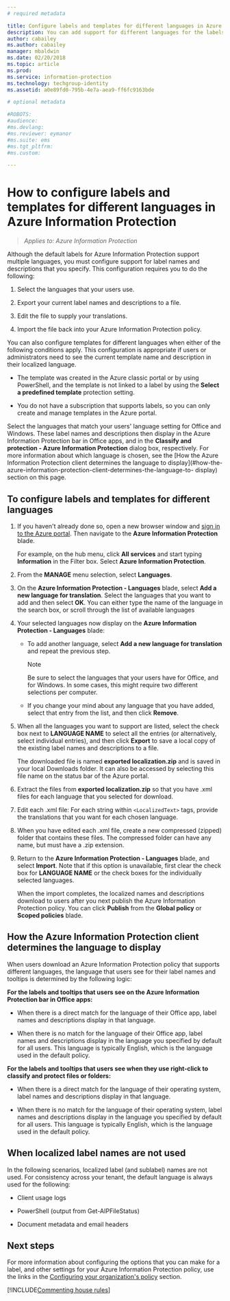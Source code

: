 ```yaml
---
# required metadata

title: Configure labels and templates for different languages in Azure Information Protection
description: You can add support for different languages for the labels that users see on the Information Protection bar, and for any templates that users see, by specifying the languages in the Azure Information Protection policy and importing your translations.
author: cabailey
ms.author: cabailey
manager: mbaldwin
ms.date: 02/20/2018
ms.topic: article
ms.prod:
ms.service: information-protection
ms.technology: techgroup-identity
ms.assetid: a0e89fd0-795b-4e7a-aea9-ff6fc9163bde

# optional metadata

#ROBOTS:
#audience:
#ms.devlang:
#ms.reviewer: eymanor
#ms.suite: ems
#ms.tgt_pltfrm:
#ms.custom:

---
```


# How to configure labels and templates for different languages in Azure Information Protection

>*Applies to: Azure Information Protection*

Although the default labels for Azure Information Protection support multiple languages, you must configure support for label names and descriptions that you specify. This configuration requires you to do the following:

1. Select the languages that your users use. 

2. Export your current label names and descriptions to a file.

3. Edit the file to supply your translations.

4. Import the file back into your Azure Information Protection policy.

You can also configure templates for different languages when either of the following conditions apply. This configuration is appropriate if users or administrators need to see the current template name and description in their localized language.

- The template was created in the Azure classic portal or by using PowerShell, and the template is not linked to a label by using the **Select a predefined template** protection setting.

- You do not have a subscription that supports labels, so you can only create and manage templates in the Azure portal.

Select the languages that match your users' language setting for Office and Windows. These label names and descriptions then display in the Azure Information Protection bar in Office apps, and in the **Classify and protection - Azure Information Protection** dialog box, respectively. For more information about which language is chosen, see the [How the Azure Information Protection client determines the language to display](#how-the-azure-information-protection-client-determines-the-language-to- display) section on this page. 

## To configure labels and templates for different languages

1. If you haven't already done so, open a new browser window and [sign in to the Azure portal](configure-policy.md#signing-in-to-the-azure-portal). Then navigate to the **Azure Information Protection** blade.
    
    For example, on the hub menu, click **All services** and start typing **Information** in the Filter box. Select **Azure Information Protection**.

2. From the **MANAGE** menu selection, select **Languages**.

3. On the **Azure Information Protection - Languages** blade, select **Add a new language for translation**. Select the languages that you want to add and then select **OK**. You can either type the name of the language in the search box, or scroll through the list of available languages

4. Your selected languages now display on the **Azure Information Protection - Languages** blade:
    
    - To add another language, select **Add a new language for translation** and repeat the previous step. 
        
        > [!NOTE]
        > Be sure to select the languages that your users have for Office, and for Windows. In some cases, this might require two different selections per computer.
        
    - If you change your mind about any language that you have added, select that entry from the list, and then click **Remove**.

5. When all the languages you want to support are listed, select the check box next to **LANGUAGE NAME** to select all the entries (or alternatively, select individual entries), and then click **Export** to save a local copy of the existing label names and descriptions to a file. 
    
    The downloaded file is named **exported localization.zip** and is saved in your local Downloads folder. It can also be accessed by selecting this file name on the status bar of the Azure portal.

6. Extract the files from **exported localization.zip** so that you have  .xml files for each language that you selected for download. 

7. Edit each .xml file: For each string within `<LocalizedText>` tags, provide the translations that you want for each chosen language. 

8. When you have edited each .xml file, create a new compressed (zipped) folder that contains these files. The compressed folder can have any name, but must have a .zip extension.

9. Return to the **Azure Information Protection - Languages** blade, and select **Import**. Note that if this option is unavailable, first clear the check box for **LANGUAGE NAME** or the check boxes for the individually selected languages.
    
    When the import completes, the localized names and descriptions download to users after you next publish the Azure Information Protection policy. You can click **Publish** from the **Global policy** or **Scoped policies** blade.

## How the Azure Information Protection client determines the language to display

When users download an Azure Information Protection policy that supports different languages, the language that users see for their label names and tooltips is determined by the following logic:

**For the labels and tooltips that users see on the Azure Information Protection bar in Office apps:**

- When there is a direct match for the language of their Office app, label names and descriptions display in that language.

- When there is no match for the language of their Office app, label names and descriptions display in the language you specified by default for all users. This language is typically English, which is the language used in the default policy.

**For the labels and tooltips that users see when they use right-click to classify and protect files or folders:**

- When there is a direct match for the language of their operating system, label names and descriptions display in that language.

- When there is no match for the language of their operating system, label names and descriptions display in the language you specified by default for all users. This language is typically English, which is the language used in the default policy.

## When localized label names are not used

In the following scenarios, localized label (and sublabel) names are not used. For consistency across your tenant, the default language is always used for the following:

- Client usage logs

- PowerShell (output from Get-AIPFileStatus)

- Document metadata and email headers


## Next steps

For more information about configuring the options that you can make for a label, and other settings for your Azure Information Protection policy, use the links in the [Configuring your organization's policy](configure-policy.md#configuring-your-organizations-policy) section.

[!INCLUDE[Commenting house rules](../includes/houserules.md)]


